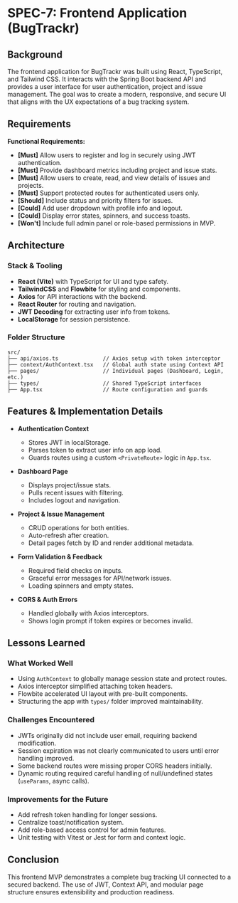 
# SPEC-7: Frontend Application (BugTrackr)

## Background

The frontend application for BugTrackr was built using React, TypeScript, and Tailwind CSS. It interacts with the Spring Boot backend API and provides a user interface for user authentication, project and issue management. The goal was to create a modern, responsive, and secure UI that aligns with the UX expectations of a bug tracking system.

## Requirements

**Functional Requirements:**

- **[Must]** Allow users to register and log in securely using JWT authentication.
- **[Must]** Provide dashboard metrics including project and issue stats.
- **[Must]** Allow users to create, read, and view details of issues and projects.
- **[Must]** Support protected routes for authenticated users only.
- **[Should]** Include status and priority filters for issues.
- **[Could]** Add user dropdown with profile info and logout.
- **[Could]** Display error states, spinners, and success toasts.
- **[Won't]** Include full admin panel or role-based permissions in MVP.

## Architecture

### Stack & Tooling

- **React (Vite)** with TypeScript for UI and type safety.
- **TailwindCSS** and **Flowbite** for styling and components.
- **Axios** for API interactions with the backend.
- **React Router** for routing and navigation.
- **JWT Decoding** for extracting user info from tokens.
- **LocalStorage** for session persistence.

### Folder Structure

```
src/
├── api/axios.ts              // Axios setup with token interceptor
├── context/AuthContext.tsx   // Global auth state using Context API
├── pages/                    // Individual pages (Dashboard, Login, etc.)
├── types/                    // Shared TypeScript interfaces
├── App.tsx                   // Route configuration and guards
```

## Features & Implementation Details

- **Authentication Context**
  - Stores JWT in localStorage.
  - Parses token to extract user info on app load.
  - Guards routes using a custom `<PrivateRoute>` logic in `App.tsx`.

- **Dashboard Page**
  - Displays project/issue stats.
  - Pulls recent issues with filtering.
  - Includes logout and navigation.

- **Project & Issue Management**
  - CRUD operations for both entities.
  - Auto-refresh after creation.
  - Detail pages fetch by ID and render additional metadata.

- **Form Validation & Feedback**
  - Required field checks on inputs.
  - Graceful error messages for API/network issues.
  - Loading spinners and empty states.

- **CORS & Auth Errors**
  - Handled globally with Axios interceptors.
  - Shows login prompt if token expires or becomes invalid.

## Lessons Learned

### What Worked Well

- Using `AuthContext` to globally manage session state and protect routes.
- Axios interceptor simplified attaching token headers.
- Flowbite accelerated UI layout with pre-built components.
- Structuring the app with `types/` folder improved maintainability.

### Challenges Encountered

- JWTs originally did not include user email, requiring backend modification.
- Session expiration was not clearly communicated to users until error handling improved.
- Some backend routes were missing proper CORS headers initially.
- Dynamic routing required careful handling of null/undefined states (`useParams`, async calls).

### Improvements for the Future

- Add refresh token handling for longer sessions.
- Centralize toast/notification system.
- Add role-based access control for admin features.
- Unit testing with Vitest or Jest for form and context logic.

## Conclusion

This frontend MVP demonstrates a complete bug tracking UI connected to a secured backend. The use of JWT, Context API, and modular page structure ensures extensibility and production readiness.

